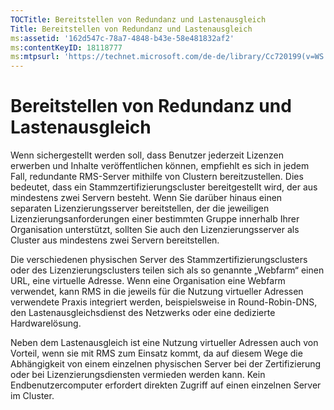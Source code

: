 ```yaml
---
TOCTitle: Bereitstellen von Redundanz und Lastenausgleich
Title: Bereitstellen von Redundanz und Lastenausgleich
ms:assetid: '162d547c-78a7-4848-b43e-58e481832af2'
ms:contentKeyID: 18118777
ms:mtpsurl: 'https://technet.microsoft.com/de-de/library/Cc720199(v=WS.10)'
---
```


Bereitstellen von Redundanz und Lastenausgleich
===============================================

Wenn sichergestellt werden soll, dass Benutzer jederzeit Lizenzen erwerben und Inhalte veröffentlichen können, empfiehlt es sich in jedem Fall, redundante RMS-Server mithilfe von Clustern bereitzustellen. Dies bedeutet, dass ein Stammzertifizierungscluster bereitgestellt wird, der aus mindestens zwei Servern besteht. Wenn Sie darüber hinaus einen separaten Lizenzierungsserver bereitstellen, der die jeweiligen Lizenzierungsanforderungen einer bestimmten Gruppe innerhalb Ihrer Organisation unterstützt, sollten Sie auch den Lizenzierungsserver als Cluster aus mindestens zwei Servern bereitstellen.

Die verschiedenen physischen Server des Stammzertifizierungsclusters oder des Lizenzierungsclusters teilen sich als so genannte „Webfarm“ einen URL, eine virtuelle Adresse. Wenn eine Organisation eine Webfarm verwendet, kann RMS in die jeweils für die Nutzung virtueller Adressen verwendete Praxis integriert werden, beispielsweise in Round-Robin-DNS, den Lastenausgleichsdienst des Netzwerks oder eine dedizierte Hardwarelösung.

Neben dem Lastenausgleich ist eine Nutzung virtueller Adressen auch von Vorteil, wenn sie mit RMS zum Einsatz kommt, da auf diesem Wege die Abhängigkeit von einem einzelnen physischen Server bei der Zertifizierung oder bei Lizenzierungsdiensten vermieden werden kann. Kein Endbenutzercomputer erfordert direkten Zugriff auf einen einzelnen Server im Cluster.